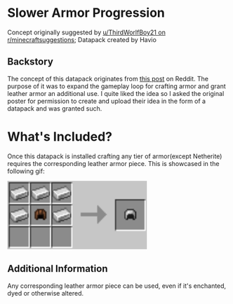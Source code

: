 # Slower Armor Progression

Concept originally suggested by [u/ThirdWorlfBoy21 on r/minecraftsuggestions](https://www.reddit.com/r/minecraftsuggestions/comments/10ntllr/making_leather_armor_useful/?utm_source=share&utm_medium=ios_app&utm_name=iossmf); Datapack created by Havio

## Backstory

The concept of this datapack originates from [this post](https://www.reddit.com/r/minecraftsuggestions/comments/10ntllr/making_leather_armor_useful/?utm_source=share&utm_medium=ios_app&utm_name=iossmf) on Reddit. The purpose of it was to expand the gameplay loop for crafting armor and grant leather armor an additional use. I quite liked the idea so I asked the original poster for permission to create and upload their idea in the form of a datapack and was granted such.

# What's Included?

Once this datapack is installed crafting any tier of armor(except Netherite) requires the corresponding leather armor piece. This is showcased in the following gif:

<img src="https://github.com/Havio1/slower-armor-progression/blob/master/images/slower-armor-progression-crafting.gif?raw=false" width="318" height="156" />

## Additional Information

Any corresponding leather armor piece can be used, even if it's enchanted, dyed or otherwise altered.
